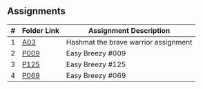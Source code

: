 ## Assignments

|  #  | Folder Link | Assignment Description |
| :-: | ----------- | ---------------------- |
|  1  | [A03](./P10055/README.md)| Hashmat the brave warrior assignment |
|  2  | [P009](./P009/README.md)| Easy Breezy #009 |
|  3  | [P125](./P125/README.md)| Easy Breezy #125 |
|  4  | [P069](./P069/README.md)| Easy Breezy #069 |
